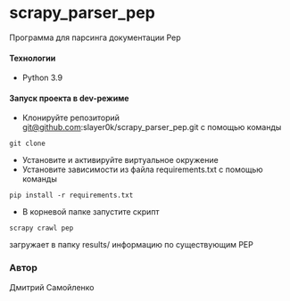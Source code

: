 # scrapy_parser_pep
Программа для парсинга документации Pep
#### Технологии
- Python 3.9
#### Запуск проекта в dev-режиме
- Клонируйте репозиторий git@github.com:slayer0k/scrapy_parser_pep.git с помощью команды
````
git clone
````
- Установите и активируйте виртуальное окружение
- Установите зависимости из файла requirements.txt с помощью команды
````
pip install -r requirements.txt
````
- В корневой папке  запустите скрипт 
```
scrapy crawl pep 
```
загружает в папку results/ информацию по существующим PEP

### Автор
Дмитрий Самойленко